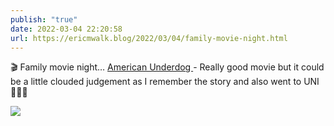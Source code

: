 ```yaml
---
publish: "true"
date: 2022-03-04 22:20:58
url: https://ericmwalk.blog/2022/03/04/family-movie-night.html
---
```


🎬 Family movie night… [American Underdog ](https://m.imdb.com/title/tt11729298/) - Really good movie but it could be a little clouded judgement as I remember the story and also went to UNI 🤷‍♂️😁



![](https://ericmwalk.blog/uploads/2022/e83e0caa90.jpg)